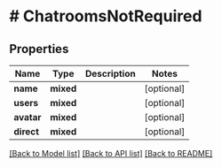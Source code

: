 # # ChatroomsNotRequired

## Properties

Name | Type | Description | Notes
------------ | ------------- | ------------- | -------------
**name** | **mixed** |  | [optional]
**users** | **mixed** |  | [optional]
**avatar** | **mixed** |  | [optional]
**direct** | **mixed** |  | [optional]

[[Back to Model list]](../../README.md#models) [[Back to API list]](../../README.md#endpoints) [[Back to README]](../../README.md)

